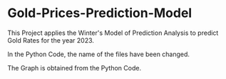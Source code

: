 # Gold-Prices-Prediction-Model
This Project applies the Winter's Model of Prediction Analysis to predict Gold Rates for the year 2023. 

In the Python Code, the name of the files have been changed. 

The Graph is obtained from the Python Code.
